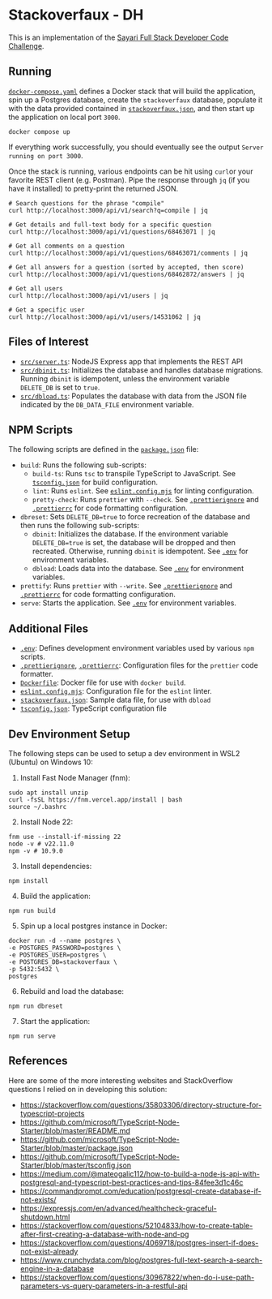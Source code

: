 # Stackoverfaux - DH

This is an implementation of the [Sayari Full Stack Developer Code Challenge](https://gist.github.com/jameslaneconkling/48359a00c4ff6d4657bec71c799e7821).

## Running

[`docker-compose.yaml`](./docker-compose.yaml) defines a Docker stack that will build the application, spin up a
Postgres database, create the `stackoverfaux` database, populate it with the data provided contained in
[`stackoverfaux.json`](./stackoverfaux.json), and then start up the application on local port `3000`.

```
docker compose up
```

If everything work successfully, you should eventually see the output `Server running on port 3000`.

Once the stack is running, various endpoints can be hit using `curl`or your favorite REST client (e.g. Postman). Pipe
the response through `jq` (if you have it installed) to pretty-print the returned JSON.

```
# Search questions for the phrase "compile"
curl http://localhost:3000/api/v1/search?q=compile | jq

# Get details and full-text body for a specific question
curl http://localhost:3000/api/v1/questions/68463071 | jq

# Get all comments on a question
curl http://localhost:3000/api/v1/questions/68463071/comments | jq

# Get all answers for a question (sorted by accepted, then score)
curl http://localhost:3000/api/v1/questions/68462872/answers | jq

# Get all users
curl http://localhost:3000/api/v1/users | jq

# Get a specific user
curl http://localhost:3000/api/v1/users/14531062 | jq
```
## Files of Interest

- [`src/server.ts`](./src/server.ts): NodeJS Express app that implements the REST API
- [`src/dbinit.ts`](./src/dbinit.ts): Initializes the database and handles database migrations. Running `dbinit` is
  idempotent, unless the environment variable `DELETE_DB` is set to `true`.
- [`src/dbload.ts`](./src/dbload.ts): Populates the database with data from the JSON file indicated by the
    `DB_DATA_FILE` environment variable.

## NPM Scripts

The following scripts are defined in the [`package.json`](./package.json) file:

- `build`: Runs the following sub-scripts:
  - `build-ts`: Runs `tsc` to transpile TypeScript to JavaScript. See [`tsconfig.json`](./tsconfig.json) for
     build configuration.
  - `lint`: Runs `eslint`. See [`eslint.config.mjs`](./eslint.config.mjs) for linting configuration.
  - `pretty-check`: Runs `prettier` with `--check`. See [`.prettierignore`](./.prettierignore) and
     [`.prettierrc`](./.prettierrc) for code formatting configuration.
- `dbreset`: Sets `DELETE_DB=true` to force recreation of the database and then runs the following sub-scripts:
  - `dbinit`: Initializes the database. If the environment variable `DELETE_DB=true` is set, the database will be
    dropped and then recreated. Otherwise, running `dbinit` is idempotent. See [`.env`](./.env) for environment
    variables.
  - `dbload`: Loads data into the database. See [`.env`](./.env) for environment variables.
- `prettify`: Runs `prettier` with `--write`. See [`.prettierignore`](./.prettierignore) and [`.prettierrc`](./.prettierrc)
   for code formatting configuration.
- `serve`: Starts the application. See [`.env`](./.env) for environment variables.

## Additional Files

- [`.env`](./.env): Defines development environment variables used by various `npm` scripts.
- [`.prettierignore`](./.prettierignore), [`.prettierrc`](./.prettierrc): Configuration files for the `prettier` code
  formatter.
- [`Dockerfile`](./Dockerfile): Docker file for use with `docker build`.
- [`eslint.config.mjs`](./eslint.config.mjs): Configuration file for the `eslint` linter.
- [`stackoverfaux.json`](./stackoverfaux.json): Sample data file, for use with `dbload`
- [`tsconfig.json`](./tsconfig.json): TypeScript configuration file


## Dev Environment Setup

The following steps can be used to setup a dev environment in WSL2 (Ubuntu) on Windows 10:

1. Install Fast Node Manager (fnm):

```
sudo apt install unzip
curl -fsSL https://fnm.vercel.app/install | bash
source ~/.bashrc
```

2. Install Node 22:

```
fnm use --install-if-missing 22
node -v # v22.11.0
npm -v # 10.9.0 
```

3. Install dependencies:

```
npm install
```

4. Build the application:

```
npm run build
```

5. Spin up a local postgres instance in Docker:

```
docker run -d --name postgres \
-e POSTGRES_PASSWORD=postgres \
-e POSTGRES_USER=postgres \
-e POSTGRES_DB=stackoverfaux \
-p 5432:5432 \
postgres
```

6. Rebuild and load the database:

```
npm run dbreset
```

7. Start the application:

```
npm run serve
```

## References

Here are some of the more interesting websites and StackOverflow questions I relied on in developing this solution:

- https://stackoverflow.com/questions/35803306/directory-structure-for-typescript-projects
- https://github.com/microsoft/TypeScript-Node-Starter/blob/master/README.md
- https://github.com/microsoft/TypeScript-Node-Starter/blob/master/package.json
- https://github.com/microsoft/TypeScript-Node-Starter/blob/master/tsconfig.json
- https://medium.com/@mateogalic112/how-to-build-a-node-js-api-with-postgresql-and-typescript-best-practices-and-tips-84fee3d1c46c
- https://commandprompt.com/education/postgresql-create-database-if-not-exists/
- https://expressjs.com/en/advanced/healthcheck-graceful-shutdown.html
- https://stackoverflow.com/questions/52104833/how-to-create-table-after-first-creating-a-database-with-node-and-pg
- https://stackoverflow.com/questions/4069718/postgres-insert-if-does-not-exist-already
- https://www.crunchydata.com/blog/postgres-full-text-search-a-search-engine-in-a-database
- https://stackoverflow.com/questions/30967822/when-do-i-use-path-parameters-vs-query-parameters-in-a-restful-api

